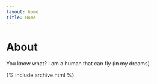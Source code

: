 ```yaml
---
layout: home
title: Home
---
```


# About

You know what? I am a human that can fly (in my dreams).

{% include archive.html %}
